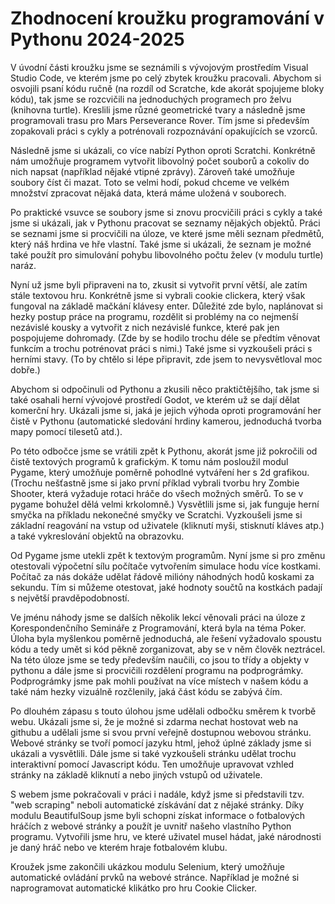 # Zhodnocení kroužku programování v Pythonu 2024-2025

V úvodní části kroužku jsme se seznámili s vývojovým prostředím Visual Studio Code, ve kterém jsme po celý zbytek kroužku pracovali. Abychom si osvojili psaní kódu ručně (na rozdíl od Scratche, kde akorát spojujeme bloky kódu), tak jsme se rozcvičili na jednoduchých programech pro želvu (knihovna turtle). Kreslili jsme různé geometrické tvary a následně jsme programovali trasu pro Mars Perseverance Rover. Tím jsme si především zopakovali práci s cykly a potrénovali rozpoznávání opakujících se vzorců.

Následně jsme si ukázali, co více nabízí Python oproti Scratchi. Konkrétně nám umožňuje programem vytvořit libovolný počet souborů a cokoliv do nich napsat (například nějaké vtipné zprávy). Zároveň také umožňuje soubory číst či mazat. Toto se velmi hodí, pokud chceme ve velkém množství zpracovat nějaká data, která máme uložená v souborech.

Po praktické vsuvce se soubory jsme si znovu procvičili práci s cykly a také jsme si ukázali, jak v Pythonu pracovat se seznamy nějakých objektů. Práci se seznami jsme si procvičili na úloze, ve které jsme měli seznam předmětů, který náš hrdina ve hře vlastní. Také jsme si ukázali, že seznam je možné také použít pro simulování pohybu libovolného počtu želev (v modulu turtle) naráz.

Nyní už jsme byli připraveni na to, zkusit si vytvořit první větší, ale zatím stále textovou hru. Konkrétně jsme si vybrali cookie clickera, který však fungoval na základě mačkání klávesy enter. Důležité zde bylo, naplánovat si hezky postup práce na programu, rozdělit si problémy na co nejmenší nezávislé kousky a vytvořit z nich nezávislé funkce, které pak jen pospojujeme dohromady. (Zde by se hodilo trochu déle se předtím věnovat funkcím a trochu potrénovat práci s nimi.) Také jsme si vyzkoušeli práci s herními stavy. (To by chtělo si lépe připravit, zde jsem to nevysvětloval moc dobře.)

Abychom si odpočinuli od Pythonu a zkusili něco praktičtějšího, tak jsme si také osahali herní vývojové prostředí Godot, ve kterém už se dají dělat komerční hry. Ukázali jsme si, jaká je jejich výhoda oproti programování her čistě v Pythonu (automatické sledování hrdiny kamerou, jednoduchá tvorba mapy pomocí tilesetů atd.). 

Po této odbočce jsme se vrátili zpět k Pythonu, akorát jsme již pokročili od čistě textových programů k grafickým. K tomu nám posloužil modul Pygame, který umožňuje poměrně pohodlné vytváření her s 2d grafikou. (Trochu nešťastně jsme si jako první příklad vybrali tvorbu hry Zombie Shooter, která vyžaduje rotaci hráče do všech možných směrů. To se v pygame bohužel dělá velmi krkolomně.) Vysvětlili jsme si, jak funguje herní smyčka na příkladu nekonečné smyčky ve Scratchi. Vyzkoušeli jsme si základní reagování na vstup od uživatele (kliknutí myši, stisknutí kláves atp.) a také vykreslování objektů na obrazovku.

Od Pygame jsme utekli zpět k textovým programům. Nyní jsme si pro změnu otestovali výpočetní sílu počítače vytvořením simulace hodu více kostkami. Počítač za nás dokáže udělat řádově milióny náhodných hodů koskami za sekundu. Tím si můžeme otestovat, jaké hodnoty součtů na kostkách padají s největší pravděpodobností.

Ve jménu náhody jsme se dalších několik lekcí věnovali práci na úloze z Korespondenčního Semináře z Programování, která byla na téma Poker. Úloha byla myšlenkou poměrně jednoduchá, ale řešení vyžadovalo spoustu kódu a tedy umět si kód pěkně zorganizovat, aby se v něm člověk neztrácel. Na této úloze jsme se tedy především naučili, co jsou to třídy a objekty v pythonu a dále jsme si procvičili rozdělení programu na podprográmky. Podprográmky jsme pak mohli používat na více místech v našem kódu a také nám hezky vizuálně rozčlenily, jaká část kódu se zabývá čím.

Po dlouhém zápasu s touto úlohou jsme udělali odbočku směrem k tvorbě webu. Ukázali jsme si, že je možné si zdarma nechat hostovat web na githubu a udělali jsme si svou první veřejně dostupnou webovou stránku. Webové stránky se tvoří pomocí jazyku html, jehož úplné základy jsme si ukázali a vysvětlili. Dále jsme si také vyzkoušeli stránku udělat trochu interaktivní pomocí Javascript kódu. Ten umožňuje upravovat vzhled stránky na základě kliknutí a nebo jiných vstupů od uživatele.

S webem jsme pokračovali v práci i nadále, když jsme si představili tzv. "web scraping" neboli automatické získávání dat z nějaké stránky. Díky modulu BeautifulSoup jsme byli schopni získat informace o fotbalových hráčích z webové stránky a použít je uvnitř našeho vlastního Python programu. Vytvořili jsme hru, ve které uživatel musel hádat, jaké národnosti je daný hráč nebo ve kterém hraje fotbalovém klubu.

Kroužek jsme zakončili ukázkou modulu Selenium, který umožňuje automatické ovládání prvků na webové stránce. Například je možné si naprogramovat automatické klikátko pro hru Cookie Clicker.